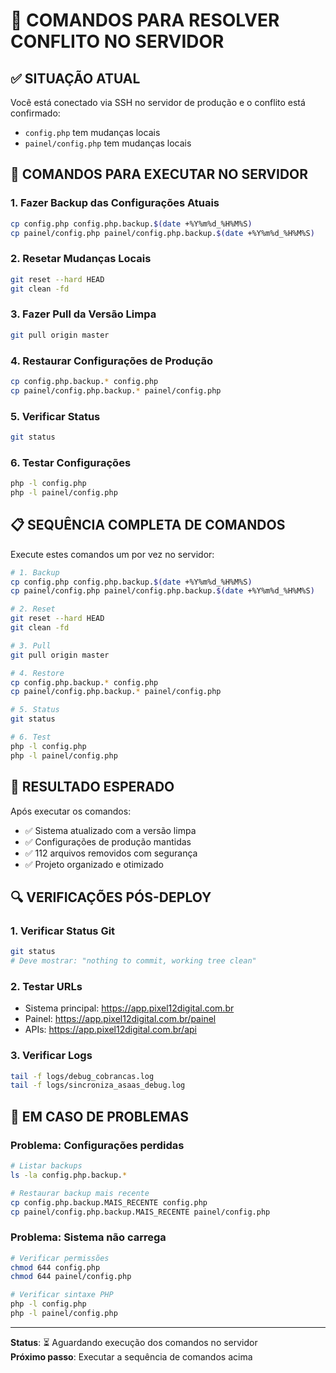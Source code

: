 # 🔧 COMANDOS PARA RESOLVER CONFLITO NO SERVIDOR

## ✅ **SITUAÇÃO ATUAL**

Você está conectado via SSH no servidor de produção e o conflito está confirmado:
- `config.php` tem mudanças locais
- `painel/config.php` tem mudanças locais

## 🚀 **COMANDOS PARA EXECUTAR NO SERVIDOR**

### **1. Fazer Backup das Configurações Atuais**
```bash
cp config.php config.php.backup.$(date +%Y%m%d_%H%M%S)
cp painel/config.php painel/config.php.backup.$(date +%Y%m%d_%H%M%S)
```

### **2. Resetar Mudanças Locais**
```bash
git reset --hard HEAD
git clean -fd
```

### **3. Fazer Pull da Versão Limpa**
```bash
git pull origin master
```

### **4. Restaurar Configurações de Produção**
```bash
cp config.php.backup.* config.php
cp painel/config.php.backup.* painel/config.php
```

### **5. Verificar Status**
```bash
git status
```

### **6. Testar Configurações**
```bash
php -l config.php
php -l painel/config.php
```

## 📋 **SEQUÊNCIA COMPLETA DE COMANDOS**

Execute estes comandos um por vez no servidor:

```bash
# 1. Backup
cp config.php config.php.backup.$(date +%Y%m%d_%H%M%S)
cp painel/config.php painel/config.php.backup.$(date +%Y%m%d_%H%M%S)

# 2. Reset
git reset --hard HEAD
git clean -fd

# 3. Pull
git pull origin master

# 4. Restore
cp config.php.backup.* config.php
cp painel/config.php.backup.* painel/config.php

# 5. Status
git status

# 6. Test
php -l config.php
php -l painel/config.php
```

## 🎯 **RESULTADO ESPERADO**

Após executar os comandos:
- ✅ Sistema atualizado com a versão limpa
- ✅ Configurações de produção mantidas
- ✅ 112 arquivos removidos com segurança
- ✅ Projeto organizado e otimizado

## 🔍 **VERIFICAÇÕES PÓS-DEPLOY**

### **1. Verificar Status Git**
```bash
git status
# Deve mostrar: "nothing to commit, working tree clean"
```

### **2. Testar URLs**
- Sistema principal: https://app.pixel12digital.com.br
- Painel: https://app.pixel12digital.com.br/painel
- APIs: https://app.pixel12digital.com.br/api

### **3. Verificar Logs**
```bash
tail -f logs/debug_cobrancas.log
tail -f logs/sincroniza_asaas_debug.log
```

## 🚨 **EM CASO DE PROBLEMAS**

### **Problema: Configurações perdidas**
```bash
# Listar backups
ls -la config.php.backup.*

# Restaurar backup mais recente
cp config.php.backup.MAIS_RECENTE config.php
cp painel/config.php.backup.MAIS_RECENTE painel/config.php
```

### **Problema: Sistema não carrega**
```bash
# Verificar permissões
chmod 644 config.php
chmod 644 painel/config.php

# Verificar sintaxe PHP
php -l config.php
php -l painel/config.php
```

---

**Status**: ⏳ Aguardando execução dos comandos no servidor  
**Próximo passo**: Executar a sequência de comandos acima 